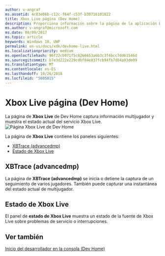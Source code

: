 ```yaml
---
author: v-angraf
ms.assetid: 4c03e06b-c12c-f64f-c53f-b38716101822
title: Xbox Live página (Dev Home)
description: Proporciona información sobre la página de la aplicación Dev Home Xbox Live para Xbox One.
ms.author: v-angraf@microsoft.com
ms.date: 08/09/2017
ms.topic: article
keywords: Windows 10, UWP
permalink: en-us/docs/xdk/devhome-live.html
ms.localizationpriority: medium
ms.openlocfilehash: 96f22cb971f5c8266653a6b3c3f4bcc7dd61546d
ms.sourcegitcommit: b7e3d222e229cdbf04e837fcb94fb7d84a93de09
ms.translationtype: MT
ms.contentlocale: es-ES
ms.lasthandoff: 10/26/2018
ms.locfileid: "5605015"
---
```

# <a name="xbox-live-page-dev-home"></a>Xbox Live página (Dev Home)
   
  
La página de **Xbox Live** de Dev Home captura información multijugador y muestra el estado actual del servicio Xbox Live.   
 ![Página Xbox Live de Dev Home](images/devhome_live.png)   
  
La página de **Xbox Live** contiene los paneles siguientes:   
 
   *  [XBTrace (advancedmp)](#ID4EPB)  
   *  [Estado de Xbox Live](#ID4E3B)  

 
<a id="ID4EPB"></a>

   

## <a name="xbtrace-advancedmp"></a>XBTrace (advancedmp)  
   
  
La página de **XBTrace (advancedmp)** se inicia o detiene la captura de un seguimiento de varios jugadores. También puede capturar una instantánea del estado actual de multijugador.   
  
<a id="ID4E3B"></a>

   

## <a name="xbox-live-status"></a>Estado de Xbox Live  
   
  
El panel de **estado de Xbox Live** muestra un estado de la fuente de Xbox Live sobre problemas de servicio o interrupciones.   
  
<a id="ID4EPC"></a>

   

## <a name="see-also"></a>Ver también  
 [Inicio del desarrollador en la consola (Dev Home)](dev-home.md)

  